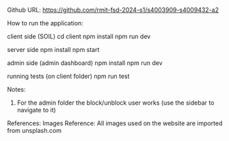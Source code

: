 Github URL: https://github.com/rmit-fsd-2024-s1/s4003909-s4009432-a2

How to run the application:

client side (SOIL)
cd client
npm install
npm run dev

server side
npm install
npm start

admin side (admin dashboard)
npm install 
npm run dev

running tests (on client folder)
npm run test

Notes:
1. For the admin folder the block/unblock user works (use the sidebar to navigate to it)

References:
Images Reference: All images used on the website are imported from unsplash.com
